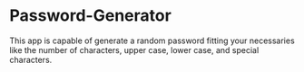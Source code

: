 # Password-Generator
This app is capable of generate a random password fitting your necessaries like the number of characters, upper case, lower case, and special characters.
